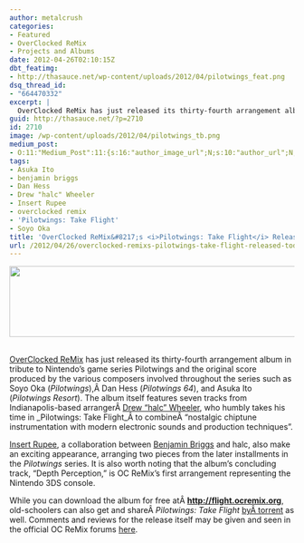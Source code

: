 ```yaml
---
author: metalcrush
categories:
- Featured
- OverClocked ReMix
- Projects and Albums
date: 2012-04-26T02:10:15Z
dbt_featimg:
- http://thasauce.net/wp-content/uploads/2012/04/pilotwings_feat.png
dsq_thread_id:
- "664470332"
excerpt: |
  OverClocked ReMix has just released its thirty-fourth arrangement album in tribute to Nintendo's game series <i>Pilotwings</i> and the original score produced by various composers involved throughout the series such as Soyo Oka, Dan Hess, and Asuka Ito.The album itself features tracks from Indianapolis-based arranger Drew "halc" Wheeler and Insert Rupee.
guid: http://thasauce.net/?p=2710
id: 2710
image: /wp-content/uploads/2012/04/pilotwings_tb.png
medium_post:
- O:11:"Medium_Post":11:{s:16:"author_image_url";N;s:10:"author_url";N;s:11:"byline_name";N;s:12:"byline_email";N;s:10:"cross_link";N;s:2:"id";N;s:21:"follower_notification";N;s:7:"license";N;s:14:"publication_id";N;s:6:"status";N;s:3:"url";N;}
tags:
- Asuka Ito
- benjamin briggs
- Dan Hess
- Drew "halc" Wheeler
- Insert Rupee
- overclocked remix
- 'Pilotwings: Take Flight'
- Soyo Oka
title: 'OverClocked ReMix&#8217;s <i>Pilotwings: Take Flight</i> Released Today'
url: /2012/04/26/overclocked-remixs-pilotwings-take-flight-released-today/
---
```


<center>
  <a href="http://thasauce.net/wp-content/uploads/2012/04/pilotwings_banner.png"><img class="aligncenter size-full wp-image-2712" title="pilotwings_banner" src="http://thasauce.net/wp-content/uploads/2012/04/pilotwings_banner.png" alt="" width="575" height="125" srcset="http://thasauce.net/wp-content/uploads/2012/04/pilotwings_banner.png 575w, http://thasauce.net/wp-content/uploads/2012/04/pilotwings_banner-300x65.png 300w, http://thasauce.net/wp-content/uploads/2012/04/pilotwings_banner-75x16.png 75w" sizes="(max-width: 575px) 100vw, 575px" /></a>
</center>&nbsp;

[OverClocked ReMix](http://ocremix.org/) has just released its thirty-fourth arrangement album in tribute to Nintendo&#8217;s game series Pilotwings and the original score produced by the various composers involved throughout the series such as Soyo Oka (_Pilotwings_),Â Dan Hess (_Pilotwings 64_), and Asuka Ito (_Pilotwings Resort_). The album itself features seven tracks from Indianapolis-based arrangerÂ [Drew &#8220;halc&#8221; Wheeler](http://halc.bandcamp.com/), who humbly takes his time in _Pilotwings: Take Flight_Â to combineÂ &#8220;nostalgic chiptune instrumentation with modern electronic sounds and production techniques&#8221;.

[Insert Rupee](https://www.facebook.com/insertrupee), a collaboration between [Benjamin Briggs](http://benjaminbriggs.bandcamp.com/) and halc, also make an exciting appearance, arranging two pieces from the later installments in the _Pilotwings_ series. It is also worth noting that the album&#8217;s concluding track, &#8220;Depth Perception,&#8221; is OC ReMix&#8217;s first arrangement representing the Nintendo 3DS console.

While you can download the album for free atÂ **<a href="http://flight.ocremix.org/" target="_blank">http://flight.ocremix.org</a>**, old-schoolers can also get and shareÂ _Pilotwings: Take Flight_ [byÂ torrent](http://bt.ocremix.org/torrents/Pilot...Flight.torrent) as well. Comments and reviews for the release itself may be given and seen in the official OC ReMix forums [here](http://ocremix.org/forums/showthread.php?t=39776).